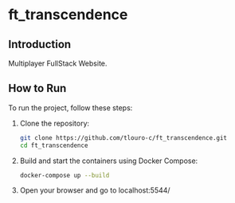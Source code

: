 # ft_transcendence

## Introduction
Multiplayer FullStack Website.

## How to Run
To run the project, follow these steps:

1. Clone the repository:
   ```sh
   git clone https://github.com/tlouro-c/ft_transcendence.git
   cd ft_transcendence
   ```

2. Build and start the containers using Docker Compose:
   ```sh
   docker-compose up --build
   ```

3. Open your browser and go to localhost:5544/
